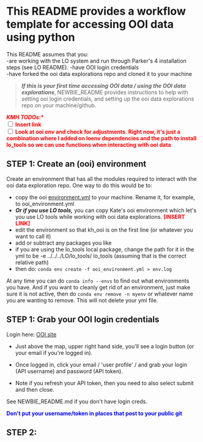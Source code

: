 
# This README provides a workflow template for accessing OOI data using python

This README assumes that you:   
    -are working with the LO system and run through Parker's 4 installation steps (see LO README). 
    -have OOI login credentials  
    -have forked the ooi data explorations repo and cloned it to your machine  

>***If this is your first time accessing OOI data / using the OOI data explorations***, NEWBIE_README provides instructions to help with setting ooi login credentials, and setting up the ooi data explorations repo on your machine/github.  

<span style="color: red; font-weight: bold;">***KMH TODOs***:*  
<input type="checkbox" unchecked> <span style="color: red; font-weight: bold;">Insert link  
<input type="checkbox" unchecked> <span style="color: red; font-weight: bold;">Look at ooi env and check for adjustments. Right now, it's just a combination where I added on loenv dependencies and the path to install lo_tools so we can use functions when interacting with ooi data 

## STEP 1: Create an (ooi) environment 
Create an environment that has all the modules required to interact with the ooi data exploration repo. One way to do this would be to:  
- copy the ooi [environment.yml](https://github.com/oceanobservatories/ooi-data-explorations/tree/master/python) to your machine. Rename it, for example, to ooi_environment.yml
- ***Or if you use LO tools,*** you can copy Kate's ooi environment which let's you use LO tools while working with ooi data explorations. <span style="color: red; font-weight: bold;">[INSERT LINK]
- edit the environment so that kh_ooi is on the first line (or whatever you want to call it)
- add or subtract any packages you like
- if you are using the lo_tools local package, change the path for it in the yml to be -e ../../../LO/lo_tools/ lo_tools (assuming that is the correct relative path) 
- then do: `conda env create -f ooi_environment.yml > env.log`

At any time you can do `conda info --envs` to find out what environments you have. And if you want to cleanly get rid of an environment, just make sure it is not active, then do `conda env remove -n myenv` or whatever name you are wanting to remove. This will not delete your yml file. 

## STEP 1: Grab your OOI login credentials 
Login here: [OOI site](https://ooinet.oceanobservatories.org/)  

- Just above the map, upper right hand side, you'll see a login button (or your email if you're logged in).  

- Once logged in, click your email / 'user profile' / and grab your login (API username) and password (API token).  

- Note if you refresh your API token, then you need to also select submit and then close.  

See NEWBIE_README.md if you don't have login creds.  

<span style="color: Blue; font-weight: bold;">**Don't put your username/token in places that post to your public git**

## STEP 2: 
